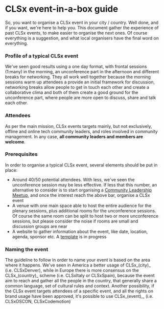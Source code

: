 # CLSx event-in-a-box guide
So, you want to organise a CLSx event in your city / country. Well done, and if you want, we're here to help you.
This document gather the experience of past CLSx events, to make easier to organise the next ones. Of course everything is a suggestion, and what local organisers have the final word on everything. 

### Profile of a typical CLSx event
We've seen good results using a one day format, with frontal sessions (1:many) in the morning, an unconference part in the afternoon and different breaks for networking. They all work well together because the morning sessions warm up attendees a provide an initial framework for discussion, networking breaks allow people to get in touch each other and create a collaborative clima and both of them create a good ground for the unconference part, where people are more open to discuss, share and talk each other.

### Attendees
As per the main mission, CLSx events targets mainly, but not exclusively, offline and online tech community leaders, and roles involved in community management. In any case, **all community leaders and members are welcome**.

### Prerequisites
In order to organise a typical CLSx event, several elements should be put in place:
 * Around 40/50 potential attendees. With less, we've seen the unconference session may be less effective. If less that this number, an alternative to consider is to start organising a [Community Leadership Meetup](meetup.md), and once the interest reach the above bar, organise a CLSx event
 * A venue with one main space able to host the entire audience for the plenary sessions, plus additional rooms for the unconference sessions. Of course the same room can be split to host two or more unconference sessions, but please consider the noise if rooms are small and discussion groups are near
 * A website to gather information about the event, like date, location, agenda, sponsor etc. A [template](site-template.md) is in progress

### Naming the event
The guideline to follow in order to name your event is based on the area where it happens. We've seen in America a better usage of CLSx_(city)_ (i.e. CLSxDenver), while in Europe there is more consensus on the CLSx_(country)_ scheme (i.e. CLSxItaly or CLSxSpain), because the event aim to reach and gather all the people in the country, that generally share a common language, set of cultural rules and context. Another possibility, if the CLSx event targets attendees of a specific event, and all the rights on brand usage have been approved, it's possible to use CLSx_(event)_, (i.e. CLSxOSCON, CLSxCodemotion)



